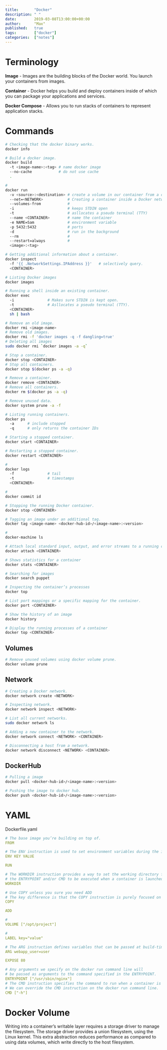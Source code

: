 ```yaml
---
title:       "Docker"
description: " "
date:        2019-03-08T13:00:00+00:00
author:      "Max"
published:   true
tags:        ["docker"]
categories:  ["notes"]
---
```


# Terminology

**Image** - Images are the building blocks of the Docker world. You launch your containers from images.

**Container** - Docker helps you build and deploy containers inside of which you can package your applications and services.

**Docker Compose** - Allows you to run stacks of containers to represent application stacks.

# Commands

```bash
# Checking that the docker binary works.
docker info

# Build a docker image.
docker build
  -t <image-name>:<tag> # name docker image
  --no-cache            # do not use cache
  .

#
docker run
  -v <source>:<destination> # create a volume in our container from a directory on the host
  --net=<NETWORK>           # Creating a container inside a Docker network
  --volumes-from            # 
  -i                        # keeps STDIN open
  -t                        # asllocates a pseudo terminal (TTY)
  --name <CONTAINER>        # name the container
  -e NAME=Sam               # environment variable
  -p 5432:5432              # ports
  -d                        # run in the background
  --rm                      #
  --restart=always          #
  <image>:<tag>

# Getting additional information about a container.
docker inspect
  -f '{{ .NetworkSettings.IPAddress }}'   # selectively query.
  <CONTAINER>

# Listing Docker images
docker images

# Running a shell inside an existing container.
docker exec
  -i               # Makes sure STDIN is kept open.
  -t               # Asllocates a pseudo terminal (TTY).
  <CONTAINER>
  sh | bash

# Remove an old image.
docker rmi <image-name>
# Remove old images.
docker rmi -f 'docker images -q -f dangling=true'
# Deleting all images
sudo docker rmi `docker images -a -q`

# Stop a container.
docker stop <CONTAINER>
# Stop all containers.
docker stop $(docker ps -a -q)

# Remove a container.
docker remove <CONTAINER>
# Remove all containers.
docker rm $(docker ps -a -q)

# Remove unused data.
docker system prune -a -f

# Listing running containers.
docker ps
  -a      # include stopped
  -q      # only returns the container IDs

# Starting a stopped container.
docker start <CONTAINER>

# Restarting a stopped container.
docker restart <CONTAINER>

#
docker logs
  -f               # tail
  -t               # timestamps
  <CONTAINER>

#
docker commit id

# Stopping the running Docker container.
docker stop <CONTAINER>

# Tagging an image under an additional tag.
docker tag <image-name> <docker-hub-id>/<image-name>:<version>

#
docker-machine ls

# Attach local standard input, output, and error streams to a running container.
docker attach <CONTAINER>

# Shows statistics for a container
docker stats <CONTAINER>

# Searching for images
docker search puppet

# Inspecting the container’s processes
docker top

# List port mappings or a specific mapping for the container.
docker port <CONTAINER>

# Show the history of an image
docker history

# Display the running processes of a container
docker top <CONTAINER>
```

## Volumes

```bash
# Remove unused volumes using docker volume prune.
docker volume prune
```


## Network

```bash
# Creating a Docker network.
docker network create <NETWORK>

# Inspecting network.
docker network inspect <NETWORK>

# List all current networks.
sudo docker network ls

# Adding a new container to the network.
docker network connect <NETWORK> <CONTAINER>

# Disconnecting a host from a network.
docker network disconnect <NETWORK> <CONTAINER>
```


## DockerHub

```bash
# Pulling a image
docker pull <docker-hub-id>/<image-name>:<version>

# Pushing the image to docker hub.
docker push <docker-hub-id>/<image-name>:<version>
```

# YAML

Dockerfile.yaml

```yaml
# The base image you’re building on top of.
FROM

# The ENV instruction is used to set environment variables during the image build process.
ENV KEY VALUE

RUN

# The WORKDIR instruction provides a way to set the working directory for the container and
# the ENTRYPOINT and/or CMD to be executed when a container is launched from the image.
WORKDIR

# Use COPY unless you sure you need ADD
# The key difference is that the COPY instruction is purely focused on copying local files from the build context and does not have any extraction or decompression capabilities.
COPY

ADD

#
VOLUME ["/opt/project"]

#
LABEL key="value"

# The ARG instruction defines variables that can be passed at build-time via the docker build command.
ARG webapp_user=user

EXPOSE 80

# Any arguments we specify on the docker run command line will
# be passed as arguments to the command specified in the ENTRYPOINT.
ENTRYPOINT ["/usr/sbin/nginx"]
# The CMD instruction specifies the command to run when a container is launched.
# We can override the CMD instruction on the docker run command line.
CMD ["-h"]
```

# Docker Volume

Writing into a container’s writable layer requires a storage driver to manage the filesystem. The storage driver provides a union filesystem, using the Linux kernel. This extra abstraction reduces performance as compared to using data volumes, which write directly to the host filesystem.
